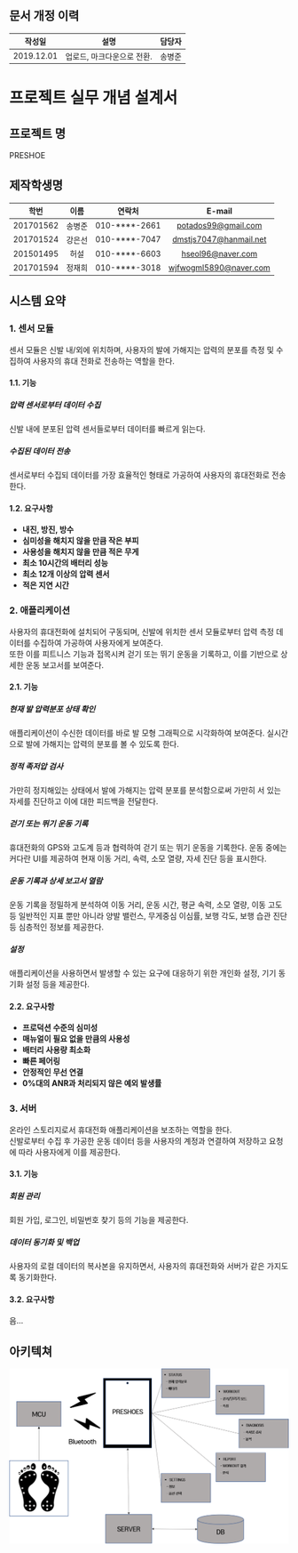 ## 문서 개정 이력
|작성일|설명|담당자|
|:-:|:-:|:-:|
|2019.12.01|업로드, 마크다운으로 전환.|송병준|

# 프로젝트 실무 개념 설계서
## 프로젝트 명
PRESHOE

## 제작학생명
|학번|이름|연락처|E-mail|
|:-:|:-:|:-:|:-:|
|201701562|송병준|010-****-2661|potados99@gmail.com|
|201701524|강은선|010-****-7047|dmstjs7047@hanmail.net|
|201501495|허설|010-****-6603|hseol96@naver.com|
|201701594|정재희|010-****-3018|wjfwogml5890@naver.com|

## 시스템 요약
### 1. 센서 모듈
센서 모듈은 신발 내/외에 위치하며, 사용자의 발에 가해지는 압력의 분포를 측정 및 수집하여 사용자의 휴대 전화로 전송하는 역할을 한다.

#### 1.1. 기능
##### 압력 센서로부터 데이터 수집
신발 내에 분포된 압력 센서들로부터 데이터를 빠르게 읽는다.

##### 수집된 데이터 전송
센서로부터 수집되 데이터를 가장 효율적인 형태로 가공하여 사용자의 휴대전화로 전송한다.

#### 1.2. 요구사항
- **내진, 방진, 방수**
- **심미성을 해치지 않을 만큼 작은 부피**
- **사용성을 해치지 않을 만큼 적은 무게**
- **최소 10시간의 배터리 성능**
- **최소 12개 이상의 압력 센서**
- **적은 지연 시간**

### 2. 애플리케이션
사용자의 휴대전화에 설치되어 구동되며, 신발에 위치한 센서 모듈로부터 압력 측정 데이터를 수집하여 가공하여 사용자에게 보여준다.     
또한 이를 피트니스 기능과 접목시켜 걷기 또는 뛰기 운동을 기록하고, 이를 기반으로 상세한 운동 보고서를 보여준다.

#### 2.1. 기능
##### 현재 발 압력분포 상태 확인
애플리케이션이 수신한 데이터를 바로 발 모형 그래픽으로 시각화하여 보여준다. 실시간으로 발에 가해지는 압력의 분포를 볼 수 있도록 한다.

##### 정적 족저압 검사
가만히 정지해있는 상태에서 발에 가해지는 압력 분포를 분석함으로써 가만히 서 있는 자세를 진단하고 이에 대한 피드백을 전달한다.

##### 걷기 또는 뛰기 운동 기록
휴대전화의 GPS와 고도계 등과 협력하여 걷기 또는 뛰기 운동을 기록한다. 운동 중에는 커다란 UI를 제공하여 현재 이동 거리, 속력, 소모 열량, 자세 진단 등을 표시한다.

##### 운동 기록과 상세 보고서 열람
운동 기록을 정밀하게 분석하여 이동 거리, 운동 시간, 평균 속력, 소모 열량, 이동 고도 등 일반적인 지표 뿐만 아니라 양발 밸런스, 무게중심 이심률, 보행 각도, 보행 습관 진단 등 심층적인 정보를 제공한다.

##### 설정
애플리케이션을 사용하면서 발생할 수 있는 요구에 대응하기 위한 개인화 설정, 기기 동기화 설정 등을 제공한다.

#### 2.2. 요구사항

- **프로덕션 수준의 심미성**
- **매뉴얼이 필요 없을 만큼의 사용성**
- **배터리 사용량 최소화**
- **빠른 페어링**
- **안정적인 무선 연결**
- **0%대의 ANR과 처리되지 않은 예외 발생률**

### 3. 서버
온라인 스토리지로서 휴대전화 애플리케이션을 보조하는 역할을 한다.    
신발로부터 수집 후 가공한 운동 데이터 등을 사용자의 계정과 연결하여 저장하고 요청에 따라 사용자에게 이를 제공한다.

#### 3.1. 기능
##### 회원 관리
회원 가입, 로그인, 비밀번호 찾기 등의 기능을 제공한다.

##### 데이터 동기화 및 백업
사용자의 로컬 데이터의 복사본을 유지하면서, 사용자의 휴대전화와 서버가 같은 가지도록 동기화한다.

#### 3.2. 요구사항
음...







## 아키텍쳐
![시스템 아키텍쳐](assets/system-architecture.png)
